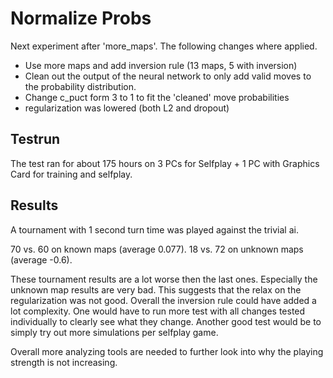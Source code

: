 # Normalize Probs

Next experiment after 'more_maps'.
The following changes where applied.

- Use more maps and add inversion rule (13 maps, 5 with inversion)
- Clean out the output of the neural network to only add valid moves to the probability distribution.
- Change c_puct form 3 to 1 to fit the 'cleaned' move probabilities
- regularization was lowered (both L2 and dropout)

## Testrun

The test ran for about 175 hours on 3 PCs for Selfplay + 1 PC with Graphics Card for training and selfplay.


## Results

A tournament with 1 second turn time was played against the trivial ai.

70 vs. 60 on known maps (average 0.077).
18 vs. 72 on unknown maps (average -0.6).

These tournament results are a lot worse then the last ones. Especially the unknown map results are very bad.
This suggests that the relax on the regularization was not good. Overall the inversion rule could have added
a lot complexity. One would have to run more test with all changes tested individually to clearly see what they
change.
Another good test would be to simply try out more simulations per selfplay game.


Overall more analyzing tools are needed to further look into why the playing strength is not increasing.

